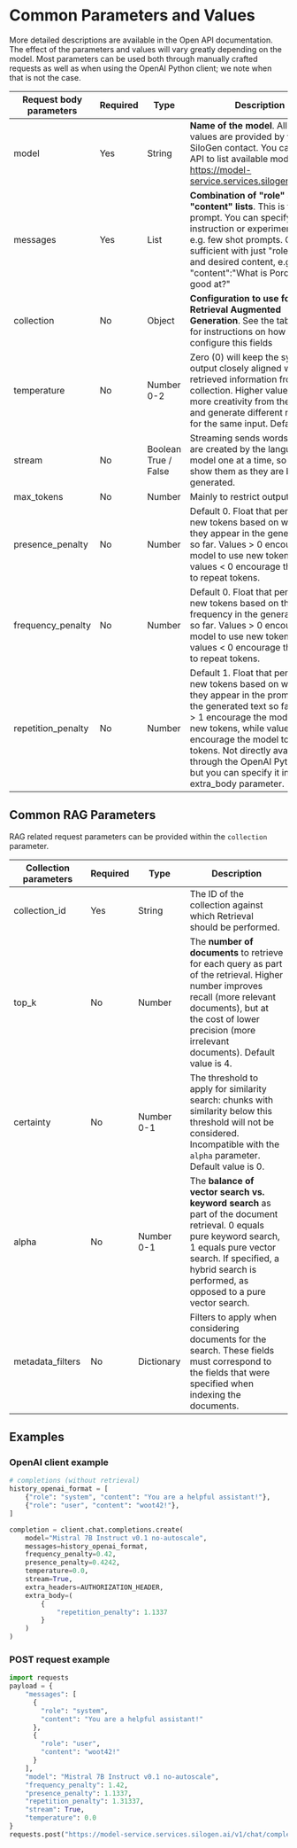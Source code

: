 # Common Parameters and Values

More detailed descriptions are available in the Open API documentation. The effect of the parameters and values will vary greatly depending on the model. Most parameters can be used both through manually crafted requests as well as when using the OpenAI Python client; we note when that is not the case.

| Request body parameters | Required | Type                 | Description                                                                                                                                                                                                                                                                                                                               |
| ----------------------- | -------- | -------------------- | ----------------------------------------------------------------------------------------------------------------------------------------------------------------------------------------------------------------------------------------------------------------------------------------------------------------------------------------- |
| model                   | Yes      | String               | **Name of the model**. Allowed values are provided by your SiloGen contact. You can use the API to list available models (see https://model-service.services.silogen.ai/docs).                                                                                                                                                            |
| messages                | Yes      | List                 | **Combination of "role" and "content" lists**. This is the prompt. You can specify a single instruction or experiment with e.g. few shot prompts. Often sufficient with just "role":"user" and desired content, e.g. "content":"What is Poro LLM good at?"                                                                                |
| collection              | No       | Object               | **Configuration to use for Retrieval Augmented Generation**. See the table below for instructions on how to configure this fields                                                                                                                                                                                                         |
| temperature             | No       | Number 0-2           | Zero (0) will keep the system output closely aligned with the retrieved information from the collection. Higher values allow more creativity from the model and generate different responses for the same input. Default is 0.2.                                                                                                          |
| stream                  | No       | Boolean True / False | Streaming sends words as they are created by the language model one at a time, so you can show them as they are being generated.                                                                                                                                                                                                          |
| max_tokens              | No       | Number               | Mainly to restrict output length.                                                                                                                                                                                                                                                                                                         |
| presence_penalty        | No       | Number               | Default 0. Float that penalizes new tokens based on whether they appear in the generated text so far. Values > 0 encourage the model to use new tokens, while values < 0 encourage the model to repeat tokens.                                                                                                                            |
| frequency_penalty       | No       | Number               | Default 0. Float that penalizes new tokens based on their frequency in the generated text so far. Values > 0 encourage the model to use new tokens, while values < 0 encourage the model to repeat tokens.                                                                                                                                |
| repetition_penalty      | No       | Number               | Default 1. Float that penalizes new tokens based on whether they appear in the prompt and the generated text so far. Values > 1 encourage the model to use new tokens, while values < 1 encourage the model to repeat tokens. Not directly available through the OpenAI Python client but you can specify it in the extra_body parameter. |

## Common RAG Parameters

RAG related request parameters can be provided within the `collection` parameter.

| Collection parameters | Required | Type       | Description                                                                                                                                                                                                                       |
| --------------------- | -------- | ---------- | --------------------------------------------------------------------------------------------------------------------------------------------------------------------------------------------------------------------------------- |
| collection_id         | Yes      | String     | The ID of the collection against which Retrieval should be performed.                                                                                                                                                             |
| top_k                 | No       | Number     | The **number of documents** to retrieve for each query as part of the retrieval. Higher number improves recall (more relevant documents), but at the cost of lower precision (more irrelevant documents). Default value is 4.     |
| certainty             | No       | Number 0-1 | The threshold to apply for similarity search: chunks with similarity below this threshold will not be considered. Incompatible with the `alpha` parameter. Default value is 0.                                                    |
| alpha                 | No       | Number 0-1 | The **balance of vector search vs. keyword search** as part of the document retrieval. 0 equals pure keyword search, 1 equals pure vector search. If specified, a hybrid search is performed, as opposed to a pure vector search. |
| metadata_filters      | No       | Dictionary | Filters to apply when considering documents for the search. These fields must correspond to the fields that were specified when indexing the documents.                                                                           |

## Examples

### OpenAI client example

```python
# completions (without retrieval)
history_openai_format = [
    {"role": "system", "content": "You are a helpful assistant!"},
    {"role": "user", "content": "woot42!"},
]

completion = client.chat.completions.create(
    model="Mistral 7B Instruct v0.1 no-autoscale",
    messages=history_openai_format,
    frequency_penalty=0.42,
    presence_penalty=0.4242,
    temperature=0.0,
    stream=True,
    extra_headers=AUTHORIZATION_HEADER,
    extra_body=(
        {
            "repetition_penalty": 1.1337
        }
    )
)
```

### POST request example

```python
import requests
payload = {
    "messages": [
      {
        "role": "system",
        "content": "You are a helpful assistant!"
      },
      {
        "role": "user",
        "content": "woot42!"
      }
    ],
    "model": "Mistral 7B Instruct v0.1 no-autoscale",
    "frequency_penalty": 1.42,
    "presence_penalty": 1.1337,
    "repetition_penalty": 1.31337,
    "stream": True,
    "temperature": 0.0
}
requests.post("https://model-service.services.silogen.ai/v1/chat/completions", json=payload, headers=AUTHORIZATION_HEADER)
```

